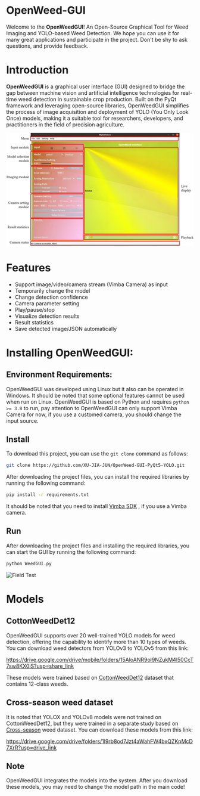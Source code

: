 # OpenWeed-GUI
Welcome to the **OpenWeedGUI**! An Open-Source Graphical Tool for Weed Imaging and YOLO-based Weed Detection. We hope you can use it for many great applications and participate in the project. Don't be shy to ask questions, and provide feedback.
# Introduction
**OpenWeedGUI** is a graphical user interface (GUI) designed to bridge the gap between machine vision and artificial intelligence technologies for real-time weed detection in sustainable crop production. Built on the PyQt framework and leveraging open-source libraries, OpenWeedGUI simplifies the process of image acquisition and deployment of YOLO (You Only Look Once) models, making it a suitable tool for researchers, developers, and practitioners in the field of precision agriculture.

![GUI Layout](./Pictures/GUILayout.jpg "GUI Layout")

# Features
- Support image/video/camera stream (Vimba Camera) as input
- Temporarily change the model
- Change detection confidence
- Camera parameter setting
- Play/pause/stop
- Visualize detection results
- Result statistics
- Save detected image/JSON automatically

# Installing OpenWeedGUI:

## Environment Requirements:
OpenWeedGUI was developed using Linux but it also can be operated in Windows. It should be noted that some optional features cannot be used when run on Linux. OpenWeedGUI is based on Python and requires `python >= 3.8` to run, pay attention to OpenWeedGUI can only support Vimba Camera for now, if you use a customed camera, you should change the input source. 

## Install
To download this project, you can use the `git clone` command as follows:

```bash
git clone https://github.com/XU-JIA-JUN/OpenWeed-GUI-PyQt5-YOLO.git
```
After downloading the project files, you can install the required libraries by running the following command:

```bash
pip install -r requirements.txt
```
It should be noted that you need to install [Vimba SDK](https://github.com/alliedvision/VimbaPython) , if you use a Vimba camera.

## Run

After downloading the project files and installing the required libraries, you can start the GUI by running the following command:

```bash
python WeedGUI.py
```
![Field Test](./Pictures/Test_video.gif "Field Test")


# Models

## CottonWeedDet12
OpenWeedGUI supports over 20 well-trained YOLO models for weed detection, offering the capability to identify more than 10 types of weeds. You can download weed detectors from YOLOv3 to YOLOv5 from this link:

https://drive.google.com/drive/mobile/folders/15AloANR9ol9NZukM4l50CcT7sw8KX0iS?usp=share_link

These models were trained based on [CottonWeedDet12](https://zenodo.org/records/7535814) dataset that contains 12-class weeds.

## Cross-season weed dataset 

It is noted that YOLOX and YOLOv8 models were not trained on CottonWeedDet12, but they were trained in a separate study based on [Cross-season](https://elibrary.asabe.org/abstract.asp?JID=5&AID=54499&CID=oma2023&T=1) weed dataset. You can download these models from this link:

https://drive.google.com/drive/folders/1l9rb8od7Jzt4aWahFW4bxQZKpMcD7XrR?usp=drive_link

## Note 
OpenWeedGUI integrates the models into the system. After you download these models, you may need to change the model path in the main code!






